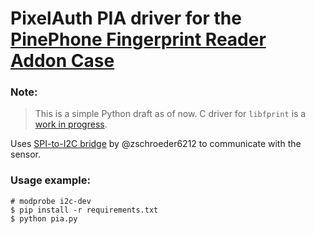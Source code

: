 # PixelAuth PIA driver for the [PinePhone Fingerprint Reader Addon Case](https://wiki.pine64.org/wiki/PinePhone_(Pro)_Add-ons#Fingerprint_Reader_Add-on)

### Note:
> This is a simple Python draft as of now.
> C driver for `libfprint` is a [work in progress](https://gitlab.freedesktop.org/libfprint/libfprint/-/issues/459).

Uses [SPI-to-I2C bridge](https://github.com/zschroeder6212/tiny-i2c-spi) by @zschroeder6212 to communicate with the sensor.

### Usage example:
```shell
# modprobe i2c-dev
$ pip install -r requirements.txt
$ python pia.py
```
